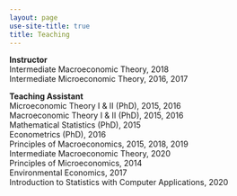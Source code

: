 ```yaml
---
layout: page
use-site-title: true
title: Teaching
---
```


**Instructor**  
Intermediate Macroeconomic Theory, 2018  
Intermediate Microeconomic Theory, 2016, 2017  

**Teaching Assistant**  
Microeconomic Theory I & II (PhD), 2015, 2016  
Macroeconomic Theory I & II (PhD), 2015, 2016  
Mathematical Statistics (PhD), 2015  
Econometrics (PhD), 2016  
Principles of Macroeconomics, 2015, 2018, 2019  
Intermediate Macroeconomic Theory, 2020  
Principles of Microeconomics, 2014  
Environmental Economics, 2017  
Introduction to Statistics with Computer Applications, 2020



